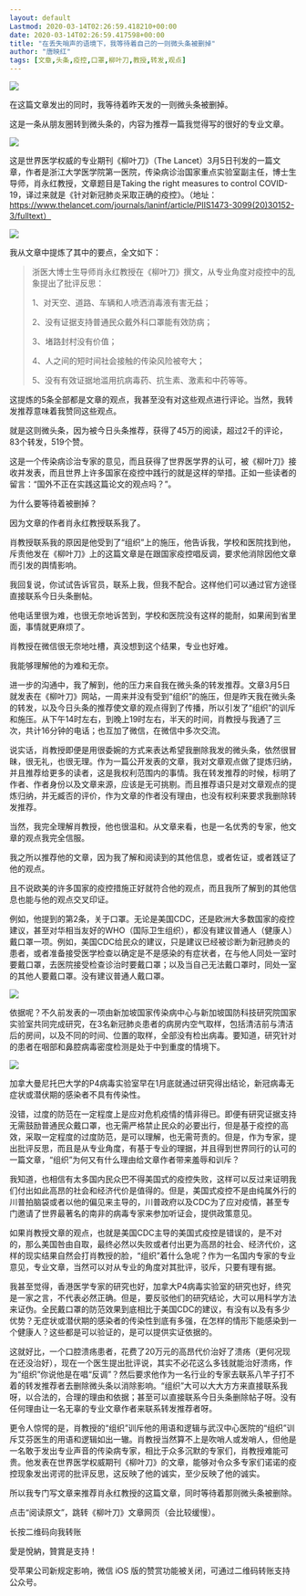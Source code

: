 ```yaml
---
layout: default
Lastmod: 2020-03-14T02:26:59.418210+00:00
date: 2020-03-14T02:26:59.417598+00:00
title: "在丢失哨声的语境下，我等待着自己的一则微头条被删掉"
author: "唐映红"
tags: [文章,头条,疫控,口罩,柳叶刀,教授,转发,观点]
---
```


![](https://images.weserv.nl/?url=https%3A//mmbiz.qpic.cn/mmbiz_png/FRJVGarJ3DhdEBmcDoA8oKvjFnMXB7gJRf16a2DqYPP9WPchYmz8NVnshu2WzodmvaIUgYjI5TZsANr7chefLA/640%3Fwx_fmt%3Dpng)

在这篇文章发出的同时，我等待着昨天发的一则微头条被删掉。

这是一条从朋友圈转到微头条的，内容为推荐一篇我觉得写的很好的专业文章。

![](https://images.weserv.nl/?url=https%3A//mmbiz.qpic.cn/mmbiz_png/FRJVGarJ3DhdEBmcDoA8oKvjFnMXB7gJtboDGJGdc7I8VXF7GYibXGZgYUxPzCuEdV5Zez0q7qia49FVdZGiaqtSw/640%3Fwx_fmt%3Dpng)

这是世界医学权威的专业期刊《柳叶刀》（The Lancet）3月5日刊发的一篇文章，作者是浙江大学医学院第一医院，传染病诊治国家重点实验室副主任，博士生导师，肖永红教授，文章题目是Taking the right measures to control COVID-19，译过来就是《针对新冠肺炎采取正确的疫控》。（地址：https://www.thelancet.com/journals/laninf/article/PIIS1473-3099(20)30152-3/fulltext）

![](https://images.weserv.nl/?url=https%3A//mmbiz.qpic.cn/mmbiz_png/FRJVGarJ3DhdEBmcDoA8oKvjFnMXB7gJkjHyZ1DbWtSbpwGPoJKIguib6yqELkNG5uHZJibvNM1mR4Pib5R3KXBRQ/640%3Fwx_fmt%3Dpng)

我从文章中提炼了其中的要点，全文如下：

> 浙医大博士生导师肖永红教授在《柳叶刀》撰文，从专业角度对疫控中的乱象提出了批评反思：
> 
> 1、对天空、道路、车辆和人喷洒消毒液有害无益；
> 
> 2、没有证据支持普通民众戴外科口罩能有效防病；
> 
> 3、堵路封村没有价值；
> 
> 4、人之间的短时间社会接触的传染风险被夸大；
> 
> 5、没有有效证据地滥用抗病毒药、抗生素、激素和中药等等。

这提炼的5条全部都是文章的观点，我甚至没有对这些观点进行评论。当然，我转发推荐意味着我赞同这些观点。

就是这则微头条，因为被今日头条推荐，获得了45万的阅读，超过2千的评论，83个转发，519个赞。

这是一个传染病诊治专家的意见，而且获得了世界医学界的认可，被《柳叶刀》接收并发表，而且世界上许多国家在疫控中践行的就是这样的举措。正如一些读者的留言：“国外不正在实践这篇论文的观点吗？”。

为什么要等待着被删掉？

因为文章的作者肖永红教授联系我了。

肖教授联系我的原因是他受到了“组织”上的施压，他告诉我，学校和医院找到他，斥责他发在《柳叶刀》上的这篇文章是在跟国家疫控唱反调，要求他消除因他文章而引发的舆情影响。

我回复说，你试试告诉官员，联系上我，但我不配合。这样他们可以通过官方途径直接联系今日头条删帖。

他电话里很为难，也很无奈地诉苦到，学校和医院没有这样的能耐，如果闹到省里面，事情就更麻烦了。

肖教授在微信很无奈地吐槽，真没想到这个结果，专业也好难。

我能够理解他的为难和无奈。

进一步的沟通中，我了解到，他的压力来自我在微头条的转发推荐。文章3月5日就发表在《柳叶刀》网站，一周来并没有受到“组织”的施压，但是昨天我在微头条的转发，以及今日头条的推荐使文章的观点得到了传播，所以引发了“组织”的训斥和施压。从下午14时左右，到晚上19时左右，半天的时间，肖教授与我通了三次，共计16分钟的电话；也互加了微信，在微信中多次交流。

说实话，肖教授即便是用很委婉的方式来表达希望我删除我发的微头条，依然很冒昧，很无礼，也很无理。作为一篇公开发表的文章，我对文章观点做了提炼归纳，并且推荐给更多的读者，这是我权利范围内的事情。我在转发推荐的时候，标明了作者、作者身份以及文章来源，应该是无可挑剔。而且推荐语只是对文章观点的提炼归纳，并无臧否的评价，作为文章的作者没有理由，也没有权利来要求我删除转发推荐。

当然，我完全理解肖教授，他也很温和。从文章来看，也是一名优秀的专家，他文章的观点我完全信服。

我之所以推荐他的文章，因为我了解和阅读到的其他信息，或者佐证，或者践证了他的观点。

且不说欧美的许多国家的疫控措施正好就符合他的观点，而且我所了解到的其他信息也能与他的观点交叉印证。

例如，他提到的第2条，关于口罩。无论是美国CDC，还是欧洲大多数国家的疫控建议，甚至对华相当友好的WHO（国际卫生组织），都没有建议普通人（健康人）戴口罩一项。例如，美国CDC给民众的建议，只是建议已经被诊断为新冠肺炎的患者，或者准备接受医学检查以确定是不是感染的有症状者，在与他人同处一室时要戴口罩，去医院接受检查诊治时要戴口罩；以及当自己无法戴口罩时，同处一室的其他人要戴口罩。没有建议普通人戴口罩。

![](https://images.weserv.nl/?url=https%3A//mmbiz.qpic.cn/mmbiz_png/FRJVGarJ3DhdEBmcDoA8oKvjFnMXB7gJnt9ibcrDpDr4VhPvb3GbzcEibPrXkMGibQuUvhFmVQsic9tBuHNYfsNMfQ/640%3Fwx_fmt%3Dpng)

依据呢？不久前发表的一项由新加坡国家传染病中心与新加坡国防科技研究院国家实验室共同完成研究，在3名新冠肺炎患者的病房内空气取样，包括清洁前与清洁后的房间，以及不同的时间、位置的取样，全部没有检出病毒。要知道，研究针对的患者在咽部和鼻腔病毒密度检测是处于中到重度的情境下。

![](https://images.weserv.nl/?url=https%3A//mmbiz.qpic.cn/mmbiz_png/FRJVGarJ3DhdEBmcDoA8oKvjFnMXB7gJibErgRrFkAyq43tWbcA64WwVqBic9wjZ8rp4Bhy8fNQ64by1EiasmMia2Q/640%3Fwx_fmt%3Dpng)

加拿大曼尼托巴大学的P4病毒实验室早在1月底就通过研究得出结论，新冠病毒无症状或潜伏期的感染者不具有传染性。

没错，过度的防范在一定程度上是应对危机疫情的情非得已。即便有研究证据支持无需鼓励普通民众戴口罩，也无需严格禁止民众的必要出行，但是基于疫控的高效，采取一定程度的过度防范，是可以理解，也无需苛责的。但是，作为专家，提出批评反思，而且是从专业角度，有基于专业的理据，并且得到世界同行的认可的一篇文章，“组织”为何又有什么理由给文章作者带来羞辱和训斥？

我知道，也相信有太多国内民众巴不得美国式的疫控失败，这样可以反过来证明我们付出如此高昂的社会和经济代价是值得的。但是，美国式疫控不是由纯属外行的川普拍脑袋或者以他的偏见来主导的，川普政府以及CDC为了应对疫情，甚至专门邀请了世界最著名的南非的病毒专家来参加听证会，提供政策意见。

如果肖教授文章的观点，也就是美国CDC主导的美国式疫控是错误的，是不对的，那么美国咎由自取，最终必然以失败或者付出更为高昂的社会、经济代价，这样的现实结果自然会打肖教授的脸，“组织”着什么急呢？作为一名国内专家的专业意见，专业文章，当然可以对从专业的角度对其批评，驳斥，只要有理有据。

我甚至觉得，香港医学专家的研究也好，加拿大P4病毒实验室的研究也好，终究是一家之言，不代表必然正确。但是，要反驳他们的研究结论，大可以用科学方法来证伪。全民戴口罩的防范效果到底相比于美国CDC的建议，有没有以及有多少优势？无症状或潜伏期的感染者的传染性到底有多强，在怎样的情形下能感染到一个健康人？这些都是可以验证的，是可以提供实证依据的。

这就好比，一个口腔溃疡患者，花费了20万元的高昂代价治好了溃疡（更何况现在还没治好），现在一个医生提出批评说，其实不必花这么多钱就能治好溃疡，作为“组织”你说他是在唱“反调”？然后要求他作为一名行业的专家去联系八竿子打不着的转发推荐者去删除微头条以消除影响。“组织”大可以大大方方来直接联系我呀，以合法的，合理的理由和依据；甚至可以直接联系今日头条删除帖子呀。没有任何理由让一名无辜的专业文章作者来联系转发推荐者呀。

更令人惊愕的是，肖教授的“组织”训斥他的用语和逻辑与武汉中心医院的“组织”训斥艾芬医生的用语和逻辑如出一辙。肖教授当然算不上是吹哨人或发哨人，但他是一名敢于发出专业声音的传染病专家，相比于众多沉默的专家们，肖教授难能可贵。他发表在世界医学权威期刊《柳叶刀》的文章，能够对令众多专家们诺诺的疫控现象发出谔谔的批评反思，这反映了他的诚实，至少反映了他的诚实。

所以我专门写文章来推荐肖永红教授的这篇文章，同时等待着那则微头条被删除。

点击“阅读原文”，跳转《柳叶刀》文章网页（会比较缓慢）。  

长按二维码向我转账

愛是悅納，贊賞是支持！

受苹果公司新规定影响，微信 iOS 版的赞赏功能被关闭，可通过二维码转账支持公众号。

